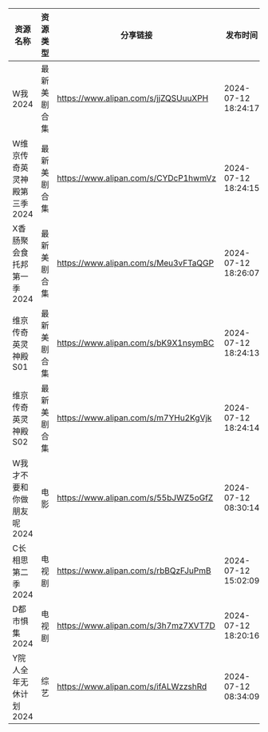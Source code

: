 | 资源名称             | 资源类型   | 分享链接                                 | 发布时间                |
| ---------------- | ------ | ------------------------------------ | ------------------- |
| W我2024           | 最新美剧合集 | https://www.alipan.com/s/jjZQSUuuXPH | 2024-07-12 18:24:17 |
| W维京传奇英灵神殿第三季2024 | 最新美剧合集 | https://www.alipan.com/s/CYDcP1hwmVz | 2024-07-12 18:24:15 |
| X香肠聚会食托邦第一季2024  | 最新美剧合集 | https://www.alipan.com/s/Meu3vFTaQGP | 2024-07-12 18:26:07 |
| 维京传奇英灵神殿S01      | 最新美剧合集 | https://www.alipan.com/s/bK9X1nsymBC | 2024-07-12 18:24:13 |
| 维京传奇英灵神殿S02      | 最新美剧合集 | https://www.alipan.com/s/m7YHu2KgVjk | 2024-07-12 18:24:14 |
| W我才不要和你做朋友呢2024  | 电影     | https://www.alipan.com/s/55bJWZ5oGfZ | 2024-07-12 08:30:14 |
| C长相思第二季2024      | 电视剧    | https://www.alipan.com/s/rbBQzFJuPmB | 2024-07-12 15:02:09 |
| D都市惧集2024        | 电视剧    | https://www.alipan.com/s/3h7mz7XVT7D | 2024-07-12 18:20:16 |
| Y院人全年无休计划2024    | 综艺     | https://www.alipan.com/s/ifALWzzshRd | 2024-07-12 08:34:09 |
